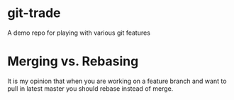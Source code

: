 # git-trade
A demo repo for playing with various git features

# Merging vs. Rebasing
It is my opinion that when you are working on a feature branch and want to pull in latest master you should rebase instead of merge.
